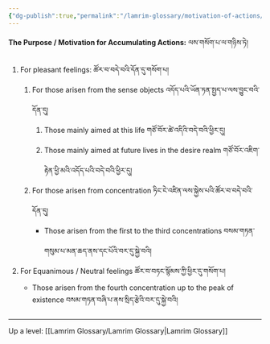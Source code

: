 ```yaml
---
{"dg-publish":true,"permalink":"/lamrim-glossary/motivation-of-actions/"}
---
```


**The Purpose / Motivation for Accumulating Actions:** ལས་གསོག་པ་ལ་གཉིས་ཏེ།
1. For pleasant feelings: ཚོར་བ་བདེ་བའི་དོན་དུ་གསོག་པ།
	1. For those arisen from the sense objects འདོད་པའི་ཡོན་ཏན་སྤྱད་པ་ལས་བྱུང་བའི་དོན་དུ།
		1. Those mainly aimed at this life གཙོ་བོར་ཚེ་འདིའི་བདེ་བའི་ཕྱིར་དུ།
		2. Those mainly aimed at future lives in the desire realm 
		   གཙོ་བོར་འཇིག་རྟེན་ཕྱི་མའི་འདོད་པའི་བདེ་བའི་ཕྱིར་དུ།
	2. For those arisen from concentration ཏིང་ངེ་འཛིན་ལས་སྐྱེས་པའི་ཚོར་བ་བདེ་བའི་དོན་དུ།
		- Those arisen from the first to the third concentrations 
		  བསམ་གཏན་གསུམ་པ་མན་ཆད་ནས་དང་པོའི་བར་དུ་སྐྱེ་བའི།
2. For Equanimous / Neutral feelings ཚོར་བ་བཏང་སྙོམས་ཀྱི་ཕྱིར་དུ་གསོག་པ།
	- Those arisen from the fourth concentration up to the peak of existence
	  བསམ་གཏན་བཞི་པ་ནས་སྲིད་རྩེའི་བར་དུ་སྐྱེ་བའི།

---
Up a level: [[Lamrim Glossary/Lamrim Glossary\|Lamrim Glossary]]